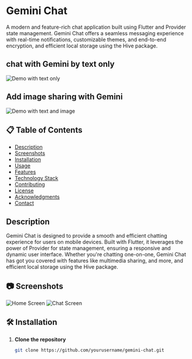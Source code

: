 # Gemini Chat

A modern and feature-rich chat application built using Flutter and Provider state management. Gemini Chat offers a seamless messaging experience with real-time notifications, customizable themes, and end-to-end encryption, and efficient local storage using the Hive package.

## chat with Gemini by text only
![Demo with text only](https://github.com/user-attachments/assets/38117502-8a56-492c-9c93-227585c59a89) 


## Add image sharing with Gemini
![Demo with text and image](https://github.com/user-attachments/assets/13788f81-376f-48c3-83f6-ae600afb4354)



## 📋 Table of Contents

- [Description](#description)
- [Screenshots](#-screenshots)
- [Installation](#-installation)
- [Usage](#usage)
- [Features](#features)
- [Technology Stack](#technology-stack)
- [Contributing](#contributing)
- [License](#license)
- [Acknowledgments](#acknowledgments)
- [Contact](#contact)

## Description

Gemini Chat is designed to provide a smooth and efficient chatting experience for users on mobile devices. Built with Flutter, it leverages the power of Provider for state management, ensuring a responsive and dynamic user interface. Whether you're chatting one-on-one, Gemini Chat has got you covered with features like multimedia sharing, and more, and efficient local storage using the Hive package.

## 📷 Screenshots

![Home Screen]()
![Chat Screen](link_to_chat_screen_screenshot)

## 🛠 Installation

1. **Clone the repository**
   ```bash
   git clone https://github.com/yourusername/gemini-chat.git
